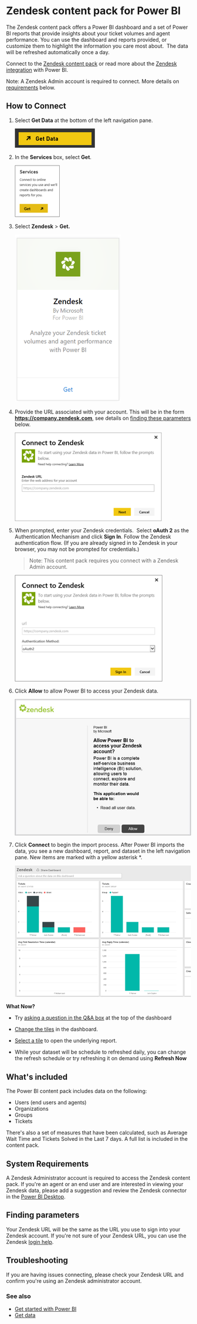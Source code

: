 <properties
   pageTitle="Zendesk content pack"
   description="Zendesk content pack for Power BI"
   services="powerbi"
   documentationCenter=""
   authors="ajayan"
   manager="erikre"
   backup="maggiesMSFT"
   editor=""
   tags=""
   qualityFocus="no"
   qualityDate=""/>

<tags
   ms.service="powerbi"
   ms.devlang="NA"
   ms.topic="article"
   ms.tgt_pltfrm="NA"
   ms.workload="powerbi"
   ms.date="08/10/2017"
   ms.author="ajayan"/>
# Zendesk content pack for Power BI

The Zendesk content pack offers a Power BI dashboard and a set of Power BI reports that provide insights about your ticket volumes and agent performance. You can use the dashboard and reports provided, or customize them to highlight the information you care most about.  The data will be refreshed automatically once a day. 

Connect to the [Zendesk content pack](https://app.powerbi.com/getdata/services/zendesk) or read more about the [Zendesk integration](https://powerbi.microsoft.com/integrations/zendesk) with Power BI.

Note: A Zendesk Admin account is required to connect. More details on [requirements](#Requirements) below.

## How to Connect

1.  Select **Get Data** at the bottom of the left navigation pane.

    ![](media/powerbi-content-pack-zendesk/PBI_GetData.png)

2.  In the **Services** box, select **Get**.

    ![](media/powerbi-content-pack-zendesk/PBI_GetServices.png) 

3.  Select **Zendesk** \> **Get.**

    ![](media/powerbi-content-pack-zendesk/zendesk.png)

4.  Provide the URL associated with your account. This will be in the form **https://company.zendesk.com**, see details on [finding these parameters](#FindingParams) below.

	![](media/powerbi-content-pack-zendesk/PBI_ZendeskConnect.png)

5.  When prompted, enter your Zendesk credentials.  Select **oAuth 2** as the Authentication Mechanism and click **Sign In**. Follow the Zendesk authentication flow. (If you are already signed in to Zendesk in your browser, you may not be prompted for credentials.)

    >Note: This content pack requires you connect with a Zendesk Admin account. 

	![](media/powerbi-content-pack-zendesk/PBI_ZendeskSignIn.png)

6.  Click **Allow** to allow Power BI to access your Zendesk data.

	![](media/powerbi-content-pack-zendesk/zendesk2.jpg)

7.  Click **Connect** to begin the import process. After Power BI imports the data, you see a new dashboard, report, and dataset in the left navigation pane. New items are marked with a yellow asterisk \*.

	![](media/powerbi-content-pack-zendesk/PBI_ZendeskDash.png)

**What Now?**

- Try [asking a question in the Q&A box](powerbi-service-q-and-a.md) at the top of the dashboard

- [Change the tiles](powerbi-service-edit-a-tile-in-a-dashboard.md) in the dashboard.

- [Select a tile](powerbi-service-dashboard-tiles.md) to open the underlying report.

- While your dataset will be schedule to refreshed daily, you can change the refresh schedule or try refreshing it on demand using **Refresh Now**

## What's included

The Power BI content pack includes data on the following:  
- Users (end users and agents)  
- Organizations  
- Groups  
- Tickets  

There's also a set of measures that have been calculated, such as Average Wait Time and Tickets Solved in the Last 7 days. A full list is included in the content pack.

<a name="Requirements"></a>
## System Requirements

A Zendesk Administrator account is required to access the Zendesk content pack. If you're an agent or an end user and are interested in viewing your Zendesk data, please add a suggestion and review the Zendesk connector in the [Power BI Desktop](powerbi-desktop-connect-to-data.md).

<a name="FindingParams"></a>
## Finding parameters

Your Zendesk URL will be the same as the URL you use to sign into your Zendesk account. If you're not sure of your Zendesk URL, you can use the Zendesk [login help](https://www.zendesk.com/login/).

## Troubleshooting
If you are having issues connecting, please check your Zendesk URL and confirm you're using an Zendesk administrator account.

### See also
- [Get started with Power BI](powerbi-service-get-started.md)
- [Get data](powerbi-service-get-data.md)
